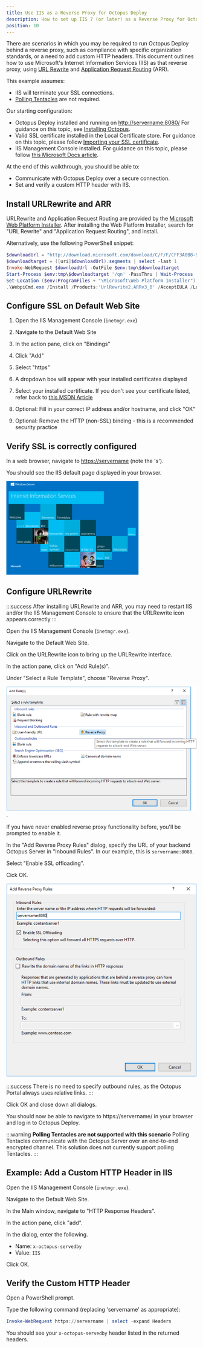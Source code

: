 ```yaml
---
title: Use IIS as a Reverse Proxy for Octopus Deploy
description: How to set up IIS 7 (or later) as a Reverse Proxy for Octopus Deploy
position: 10
---
```


There are scenarios in which you may be required to run Octopus Deploy behind a reverse proxy, such as compliance with specific organization standards, or a need to add custom HTTP headers. This document outlines how to use Microsoft's Internet Information Services (IIS) as that reverse proxy, using [URL Rewrite](https://www.iis.net/downloads/microsoft/url-rewrite) and [Application Request Routing](https://www.iis.net/downloads/microsoft/application-request-routing) (ARR).

This example assumes:

- IIS will terminate your SSL connections.
- [Polling Tentacles](/docs/infrastructure/windows-targets/polling-tentacles/index.md) are not required.

Our starting configuration:

- Octopus Deploy installed and running on <http://servername:8080/>
   For guidance on this topic, see [Installing Octopus](/docs/installation/index.md).
- Valid SSL certificate installed in the Local Certificate store.
   For guidance on this topic, please follow [Importing your SSL certificate](/docs/administration/security/exposing-octopus/expose-the-octopus-web-portal-over-https.md#ExposetheOctopuswebportaloverHTTPS-ImportingyourSSLcertificate).
- IIS Management Console installed.
   For guidance on this topic, please follow [this Microsoft Docs article](https://docs.microsoft.com/en-us/iis/install/installing-iis-85/installing-iis-85-on-windows-server-2012-r2).

At the end of this walkthrough, you should be able to:

- Communicate with Octopus Deploy over a secure connection.
- Set and verify a custom HTTP header with IIS.

## Install URLRewrite and ARR

URLRewrite and Application Request Routing are provided by the [Microsoft Web Platform Installer](http://download.microsoft.com/download/C/F/F/CFF3A0B8-99D4-41A2-AE1A-496C08BEB904/WebPlatformInstaller_amd64_en-US.msi). After installing the Web Platform Installer, search for "URL Rewrite" and "Application Request Routing", and install.

Alternatively, use the following PowerShell snippet:

```powershell
$downloadUrl = "http://download.microsoft.com/download/C/F/F/CFF3A0B8-99D4-41A2-AE1A-496C08BEB904/WebPlatformInstaller_amd64_en-US.msi"
$downloadtarget = ([uri]$downloadUrl).segments | select -last 1
Invoke-WebRequest $downloadUrl -OutFile $env:tmp\$downloadtarget
Start-Process $env:tmp\$downloadtarget '/qn' -PassThru | Wait-Process
Set-Location ($env:ProgramFiles + "\Microsoft\Web Platform Installer")
.\WebpiCmd.exe /Install /Products:'UrlRewrite2,ARRv3_0' /AcceptEULA /Log:$env:tmp\WebpiCmd.log
```

## Configure SSL on Default Web Site

1. Open the IIS Management Console (`inetmgr.exe`)

1. Navigate to the Default Web Site

1. In the action pane, click on "Bindings"

1. Click "Add"

1. Select "https"

1. A dropdown box will appear with your installed certificates displayed

1. Select your installed certificate. If you don't see your certificate listed, refer back to [this MSDN Article](https://msdn.microsoft.com/en-us/library/ff720335.aspx)

1. Optional: Fill in your correct IP address and/or hostname, and click "OK"

1. Optional: Remove the HTTP (non-SSL) binding - this is a recommended security practice

## Verify SSL is correctly configured

In a web browser, navigate to <https://servername> (note the 's').

You should see the IIS default page displayed in your browser.

![IIS Default Page](/docs/images/reverse-proxy/default-page.png)

## Configure URLRewrite

:::success
After installing URLRewrite and ARR, you may need to restart IIS and/or the IIS Management Console to ensure that the URLRewrite icon appears correctly
:::

Open the IIS Management Console (`inetmgr.exe`).

Navigate to the Default Web Site.

Click on the URLRewrite icon to bring up the URLRewrite interface.

In the action pane, click on "Add Rule(s)".

Under "Select a Rule Template", choose "Reverse Proxy".

![Adding a Reverse Proxy Rule in URL Rewrite](/docs/images/reverse-proxy/addrules.png).

If you have never enabled reverse proxy functionality before, you'll be prompted to enable it.

In the "Add Reverse Proxy Rules" dialog, specify the URL of your backend Octopus Server in "Inbound Rules". In our example, this is `servername:8080`.

Select "Enable SSL offloading".

Cick OK.

![Configuring a Reverse Proxy Rule](/docs/images/reverse-proxy/rprules.png)

:::success
There is no need to specify outbound rules, as the Octopus Portal always uses relative links.
:::

Click OK and close down all dialogs.

You should now be able to navigate to https://servername/ in your browser and log in to Octopus Deploy.

:::warning
**Polling Tentacles are not supported with this scenario**
Polling Tentacles communicate with the Octopus Server over an end-to-end encrypted channel. This solution does not currently support polling Tentacles.
:::

## Example: Add a Custom HTTP Header in IIS

Open the IIS Management Console (`inetmgr.exe`).

Navigate to the Default Web Site.

In the Main window, navigate to "HTTP Response Headers".

In the action pane, click "add".

In the dialog, enter the following.

- Name: `x-octopus-servedby`
- Value: `IIS`

Click OK.

## Verify the Custom HTTP Header

Open a PowerShell prompt.

Type the following command (replacing 'servername' as appropriate):

```powershell
Invoke-WebRequest https://servername | select -expand Headers
```

You should see your `x-octopus-servedby` header listed in the returned headers.

